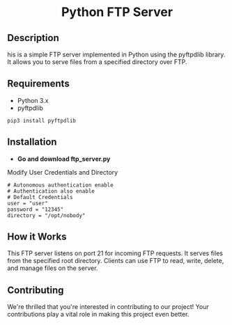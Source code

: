 <h1 align="center">Python FTP Server</h1>

## Description
his is a simple FTP server implemented in Python using the pyftpdlib library. It allows you to serve files from a specified directory over FTP. 

## Requirements
-  Python 3.x
- pyftpdlib 


```
pip3 install pyftpdlib
```
## Installation

-  **Go and download ftp_server.py**


Modify User Credentials and Directory
```
# Autonomous authentication enable 
# Authentication also enable
# Default Credentials
user = "user"
password = "12345"
directory = "/opt/nobody"

```

## How it Works
This FTP server listens on port 21 for incoming FTP requests. It serves files from the specified root directory. Clients can use FTP to read, write, delete, and manage files on the server.

## Contributing
We're thrilled that you're interested in contributing to our project! Your contributions play a vital role in making this project even better.

